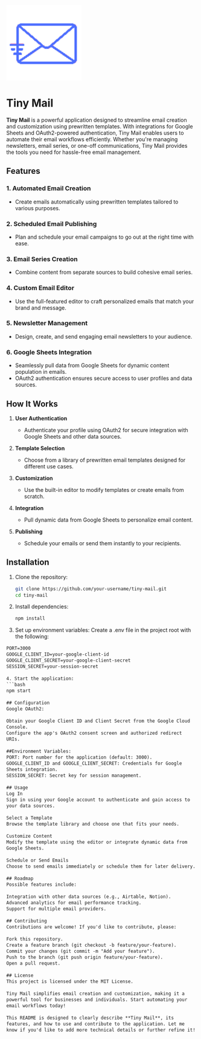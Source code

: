 <picture>
  <source media="(prefers-color-scheme: dark)" srcset="https://github.com/DigitalCreationsCo/TinyMail/blob/main/public/logo-square.png">
  <source media="(prefers-color-scheme: light)" srcset="https://github.com/DigitalCreationsCo/TinyMail/blob/main/public/logo-square.png">
  <img alt="Tiny Mail Logo" src="https://github.com/DigitalCreationsCo/TinyMail/blob/main/public/logo-square.png" height="200" width="200">
</picture>

# Tiny Mail

**Tiny Mail** is a powerful application designed to streamline email creation and customization using prewritten templates. With integrations for Google Sheets and OAuth2-powered authentication, Tiny Mail enables users to automate their email workflows efficiently. Whether you're managing newsletters, email series, or one-off communications, Tiny Mail provides the tools you need for hassle-free email management.

## Features

### 1. **Automated Email Creation**
- Create emails automatically using prewritten templates tailored to various purposes.

### 2. **Scheduled Email Publishing**
- Plan and schedule your email campaigns to go out at the right time with ease.

### 3. **Email Series Creation**
- Combine content from separate sources to build cohesive email series.

### 4. **Custom Email Editor**
- Use the full-featured editor to craft personalized emails that match your brand and message.

### 5. **Newsletter Management**
- Design, create, and send engaging email newsletters to your audience.

### 6. **Google Sheets Integration**
- Seamlessly pull data from Google Sheets for dynamic content population in emails.
- OAuth2 authentication ensures secure access to user profiles and data sources.

## How It Works

1. **User Authentication**
   - Authenticate your profile using OAuth2 for secure integration with Google Sheets and other data sources.

2. **Template Selection**
   - Choose from a library of prewritten email templates designed for different use cases.

3. **Customization**
   - Use the built-in editor to modify templates or create emails from scratch.

4. **Integration**
   - Pull dynamic data from Google Sheets to personalize email content.

5. **Publishing**
   - Schedule your emails or send them instantly to your recipients.

## Installation

1. Clone the repository:
   ```bash
   git clone https://github.com/your-username/tiny-mail.git
   cd tiny-mail

2. Install dependencies:
   ```bash
   npm install

4. Set up environment variables: Create a .env file in the project root with the following:
```env
PORT=3000
GOOGLE_CLIENT_ID=your-google-client-id
GOOGLE_CLIENT_SECRET=your-google-client-secret
SESSION_SECRET=your-session-secret

4. Start the application:
```bash
npm start

## Configuration
Google OAuth2:

Obtain your Google Client ID and Client Secret from the Google Cloud Console.
Configure the app's OAuth2 consent screen and authorized redirect URIs.

##Environment Variables:
PORT: Port number for the application (default: 3000).
GOOGLE_CLIENT_ID and GOOGLE_CLIENT_SECRET: Credentials for Google Sheets integration.
SESSION_SECRET: Secret key for session management.

## Usage
Log In
Sign in using your Google account to authenticate and gain access to your data sources.

Select a Template
Browse the template library and choose one that fits your needs.

Customize Content
Modify the template using the editor or integrate dynamic data from Google Sheets.

Schedule or Send Emails
Choose to send emails immediately or schedule them for later delivery.

## Roadmap
Possible features include:

Integration with other data sources (e.g., Airtable, Notion).
Advanced analytics for email performance tracking.
Support for multiple email providers.

## Contributing
Contributions are welcome! If you'd like to contribute, please:

Fork this repository.
Create a feature branch (git checkout -b feature/your-feature).
Commit your changes (git commit -m "Add your feature").
Push to the branch (git push origin feature/your-feature).
Open a pull request.

## License
This project is licensed under the MIT License.

Tiny Mail simplifies email creation and customization, making it a powerful tool for businesses and individuals. Start automating your email workflows today!

This README is designed to clearly describe **Tiny Mail**, its features, and how to use and contribute to the application. Let me know if you'd like to add more technical details or further refine it!
